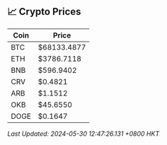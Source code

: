 ## 📈 Crypto Prices

| Coin | Price |
| ---- | ----- |
| BTC | $68133.4877 |
| ETH | $3786.7118 |
| BNB | $596.9402 |
| CRV | $0.4821 |
| ARB | $1.1512 |
| OKB | $45.6550 |
| DOGE | $0.1647 |

_Last Updated: 2024-05-30 12:47:26.131 +0800 HKT_